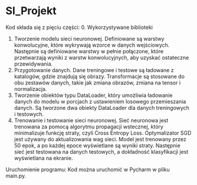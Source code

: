 # SI_Projekt
Kod składa się z pięciu części:
0. Wykorzystywane biblioteki
1. Tworzenie modelu sieci neuronowej. Definiowane są warstwy konwolucyjne, które wykrywają wzorce w danych wejściowych. Następnie są definiowane warstwy w pełnie połączone, które przetwarzają wyniki z warstw konwolucyjnych, aby uzyskać ostateczne przewidywania.
2. Przygotowanie danych. Dane treningowe i testowe są ładowane z katalogów, gdzie znajdują się obrazy. Transformacje są stosowane do obu zestawów danych, takie jak zmiana obrazów, zmiana na tensor i normalizacja.
3. Tworzenie obiektów typu DataLoader, który umożliwia ładowanie danych do modelu w porcjach z ustawieniem losowego przemieszania danych. Są tworzone dwa obiekty DataLoader dla danych treningowych i testowych.
4. Trenowanie i testowanie sieci neuronowej. Sieć neuronowa jest trenowana za pomocą algorytmu propagacji wstecznej, który minimalizuje funkcję straty, czyli Cross Entropy Loss. Optymalizator SGD jest używany do aktualizowania wag sieci. Model jest trenowany przez 50 epok, a po każdej epoce wyświetlane są wyniki straty. Następnie sieć jest testowana na danych testowych, a dokładność klasyfikacji jest wyświetlana na ekranie.

Uruchomienie programu:
Kod można uruchomić w Pycharm w pliku main.py. 
